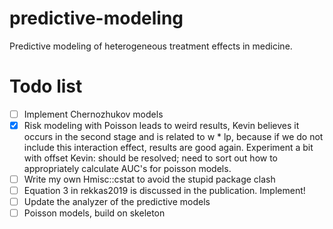 # predictive-modeling
Predictive modeling of heterogeneous treatment effects in medicine.

# Todo list

- [ ] Implement Chernozhukov models
- [x] Risk modeling with Poisson leads to weird results, Kevin believes it occurs in the second stage and is related to w * lp, because if we do not include this interaction effect, results are good again. Experiment a bit with offset
Kevin: should be resolved; need to sort out how to appropriately calculate AUC's for poisson models. 
- [ ] Write my own Hmisc::cstat to avoid the stupid package clash
- [ ] Equation 3 in rekkas2019 is discussed in the publication. Implement!
- [ ] Update the analyzer of the predictive models 
- [ ] Poisson models, build on skeleton 
